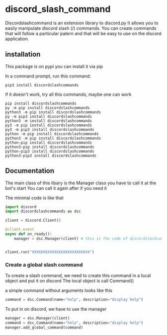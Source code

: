 # discord_slash_command

Discordslashcommand is an extension library to discord.py
It allows you to easily manipulate discord slash (/) commands.
You can create commands that will follow a particular patern and that will be easy to use on the discord application.

## installation

This package is on pypi
you can install it via pip

In a command prompt, run this command:
```
pip3 install discordslashcommands
```
If it doesn't work, try all this commands, maybe one can work
```
pip install discordslashcommands
py -m pip install discordslashcommands
python3 -m pip install discordslashcommands
py -m pip3 install discordslashcommands
python3 -m install discordslashcommands
py3 -m pip install discordslashcommands
py3 -m pip3 install discordslashcommands
python -m pip install discordslashcommands
python3 -m pip install discordslashcommands
python-pip install discordslashcommands
python3-pip install discordslashcommands
python-pip3 install discordslashcommands
python3-pip3 install discordslashcommands
```

## Documentation

The main class of this libary is the Manager class
you have to call it at the bot's start
You can call it again after if you need it

The minimal code is like that
```py
import discord
import discordslashcommands as dsc

client = discord.Client()

@client.event
async def on_ready():
    manager = dsc.Manager(client) # this is the code of discordslashcommands libary


client.run("XXXXXXXXXXXXXXXXXXXXXXXXXX")
```


### Create a global slash command

To create a slash command, we need to create this command in a local object and put it on discord
The local object is call Command()

a simple command without arguments looks like this
```py
command = dsc.Command(name="help", description="display help")
```
To put in on discord, we have to use the manager
```py
manager = dsc.Manager(client)
command = dsc.Command(name="help", description="display help")
manager.add_global_command(command)
```




